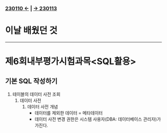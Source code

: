﻿### [230110 ←](/221205-230127_JSP/230110/) | [→ 230113](/221205-230127_JSP/230113/)

# 이날 배웠던 것

---

# 제6회내부평가시험과목<SQL활용>

## 기본 SQL 작성하기

1. 테이블의 데이터 사전 조회
    1. 데이터 사전
        1. 데이터 사전 개념
            - 데이터를 제외한 데이터 = 메타데이터
            - 데이터 사전 변경 권한은 시스템 사용자(DBA: 데이터베이스 관리자)가 가진다.